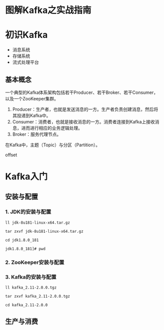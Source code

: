 # 图解Kafka之实战指南 #

# 初识Kafka #

* 消息系统
* 存储系统
* 流式处理平台

## 基本概念 ##

一个典型的Kafka体系架构包括若干Producer、若干Broker、若干Consumer，以及一个ZooKeeper集群。

1. Producer：生产者，也就是发送消息的一方。生产者负责创建消息，然后将其投递到Kafka中。
2. Consumer：消费者，也就是接收消息的一方。消费者连接到Kafka上接收消息，进而进行相应的业务逻辑处理。
3. Broker：服务代理节点。

在Kafka中，主题（Topic）与分区（Partition）。

offset

# Kafka入门 #

## 安装与配置 ##

### 1. JDK的安装与配置 ###


	ll jdk-8u181-linux-x64.tar.gz 

	tar zxvf jdk-8u181-linux-x64.tar.gz 

	cd jdk1.8.0_181

	jdk1.8.0_181]# pwd


### 2. ZooKeeper安装与配置 ###

### 3. Kafka的安装与配置 ###

	ll kafka_2.11-2.0.0.tgz 

	tar zxvf kafka_2.11-2.0.0.tgz

	cd kafka_2.11-2.0.0

## 生产与消费 ##

